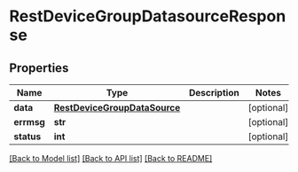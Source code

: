 # RestDeviceGroupDatasourceResponse

## Properties
Name | Type | Description | Notes
------------ | ------------- | ------------- | -------------
**data** | [**RestDeviceGroupDataSource**](RestDeviceGroupDataSource.md) |  | [optional] 
**errmsg** | **str** |  | [optional] 
**status** | **int** |  | [optional] 

[[Back to Model list]](../README.md#documentation-for-models) [[Back to API list]](../README.md#documentation-for-api-endpoints) [[Back to README]](../README.md)



